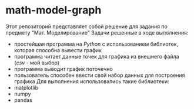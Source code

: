 # math-model-graph
 Этот репозиторий представляет собой решение для задания по предмету "Мат. Моделирование"
 Задачи решенные в ходе выполнения:
 - простейшая программа на _Python_ с использованием библиотек, которая способна вывести график
 - программа читает данные точек для графика из внешнего файла (_csv_ - мой выбор)
 - программа выводит график поточечно
 - пользователь способен ввести свой набор данных для построения графика
 Для выполнения использовались такие библиотеки:
 - matplotlib
 - numpy
 - pandas 
